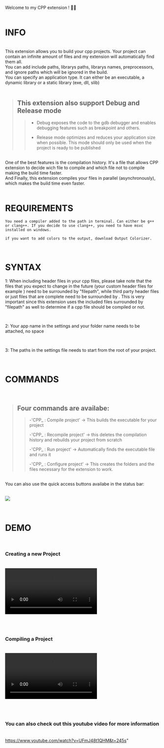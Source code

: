 Welcome to my CPP extension ! 🚀🚀<br>
<br>

# INFO <br>

<br>
This extension allows you to build your cpp projects. Your project can contain an infinite amount of files and my extension will automatically find them all.<br>
You can add include paths, librarys paths, librarys names, preprocessors, and ignore paths which will be ignored in the build.<br>
You can specify an application type. It can either be an executable, a dynamic library or a static library (exe, dll, slib)
<br>
<br>

> ## This extension also support Debug and Release mode
>
> > - Debug exposes the code to the gdb debugger and enables debugging features such as breakpoint and others.
> >
> > - Release mode optimizes and reduces your application size when possible. This mode should only be used when the project is ready to be published

<br>
One of the best features is the compilation history. It's a file that allows CPP extension to decide wich file to compile and which file not to compile making the build time faster.<br>
And Finally, this extension compiles your files in parallel (asynchronously), which makes the build time even faster.<br>
<br>

# REQUIREMENTS <br>

    You need a compiler added to the path in terminal. Can either be g++ or clang++. If you decide to use clang++, you need to have msvc installed on windows.

    if you want to add colors to the output, download Output Colorizer.

<br>

# SYNTAX <br>

1: When including header files in your cpp files, please take note that the files that you expect to change in the future (your custom header files for example ) need to be surrounded
by "filepath", while third party header files or just files that are complete need to be surrounded by <filepath>. This is very important since this extension uses the included files
surrounded by "filepath" as well to determine if a cpp file should be compiled or not.

<br>

2: Your app name in the settings and your folder name needs to be attached, no space

<br>

3: The paths in the settings file needs to start from the root of your project.

<br>

# COMMANDS <br>

<br>

> ## Four commands are availabe:
>
> > -'CPP\_ : Compile project' -> This builds the executable for your project
> >
> > -'CPP\_ : Recompile project' -> this deletes the compilation history and rebuilds your project from scratch
> >
> > -'CPP\_ : Run project' -> Automatically finds the executable file and runs it
> >
> > -'CPP\_ : Configure project' -> This creates the folders and the files necessary for the extension to work.

<br>
You can also use the quick access buttons availabe in the status bar:<br><br>

<img src="https://user-images.githubusercontent.com/64434215/224561838-49c0f5ef-0582-4630-8536-fc0130539325.png"></img>

<br>

# DEMO <br>

<br>

### Creating a new Project <br><br>

<video src="https://user-images.githubusercontent.com/64434215/224561703-5c948678-56d2-4ef8-b6b0-09f4633e6282.mp4"></video>

<br><br>

### Compiling a Project <br><br>

<video src="https://user-images.githubusercontent.com/64434215/224561749-ab002d64-2ee8-40ee-bd18-2025da37341f.mp4"></video>

<br><br>

### You can also check out this youtube video for more information <br><br>

https://www.youtube.com/watch?v=UFmJ48t1QHM&t=245s"
